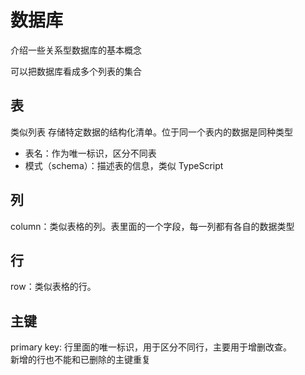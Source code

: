 # 数据库

介绍一些关系型数据库的基本概念

可以把数据库看成多个列表的集合

## 表

类似列表
存储特定数据的结构化清单。位于同一个表内的数据是同种类型

- 表名：作为唯一标识，区分不同表
- 模式（schema）：描述表的信息，类似 TypeScript

## 列

column：类似表格的列。表里面的一个字段，每一列都有各自的数据类型

## 行

row：类似表格的行。

## 主键

primary key: 行里面的唯一标识，用于区分不同行，主要用于增删改查。  
新增的行也不能和已删除的主键重复
